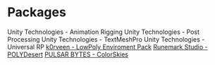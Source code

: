 # Packages
Unity Technologies - Animation Rigging
Unity Technologies - Post Processing
Unity Technologies - TextMeshPro
Unity Technologies - Universal RP
[k0rveen - LowPoly Enviroment Pack](https://assetstore.unity.com/packages/3d/environments/landscapes/lowpoly-environment-pack-99479)
[Runemark Studio - POLYDesert](https://assetstore.unity.com/packages/3d/environments/landscapes/polydesert-107196)
[PULSAR BYTES - ColorSkies](https://assetstore.unity.com/packages/2d/textures-materials/sky/colorskies-91541)


